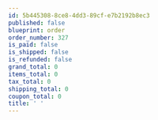 ```yaml
---
id: 5b445308-8ce8-4dd3-89cf-e7b2192b8ec3
published: false
blueprint: order
order_number: 327
is_paid: false
is_shipped: false
is_refunded: false
grand_total: 0
items_total: 0
tax_total: 0
shipping_total: 0
coupon_total: 0
title: ' '
---
```


